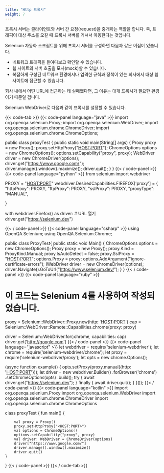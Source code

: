 ```yaml
---
title: "Http 프록시"
weight: 7
---
```


프록시 서버는 클라이언트와 서버 간 요청(request)을 중개하는 역할을 합니다. 
즉, 트래픽이 대상 주소를 오갈 때 프록시 서버를 거쳐서 이동한다는 것입니다.

Selenium 자동화 스크립트를 위해 프록시 서버를 구성하면 다음과 같은 이점이 
있습니다.

* 네트워크 트래픽을 들여다보고 확인할 수 있습니다.
* 웹 사이트의 서버 호출을 모사(mock)할 수 있습니다.
* 복잡하게 구성된 네트워크 환경에서나 엄격한 규칙과 정책이 있는 회사에서 
대상 웹 사이트에 접근할 수 있습니다.

회사 내에서 어떤 URL에 접근하는 데 실패했다면, 그 이유는 대개 프록시가 
필요한 환경이기 때문일 겁니다.

Selenium WebDriver로 다음과 같이 프록시를 설정할 수 있습니다.

{{< code-tab >}}
  {{< code-panel language="java" >}}
import org.openqa.selenium.Proxy;
import org.openqa.selenium.WebDriver;
import org.openqa.selenium.chrome.ChromeDriver;
import org.openqa.selenium.chrome.ChromeOptions;

public class proxyTest {
  public static void main(String[] args) {
    Proxy proxy = new Proxy();
    proxy.setHttpProxy("<HOST:PORT>");
    ChromeOptions options = new ChromeOptions();
    options.setCapability("proxy", proxy);
    WebDriver driver = new ChromeDriver(options);
    driver.get("https://www.google.com/");
    driver.manage().window().maximize();
    driver.quit();
  }
}
  {{< / code-panel >}}
  {{< code-panel language="python" >}}
from selenium import webdriver

PROXY = "<HOST:PORT>"
webdriver.DesiredCapabilities.FIREFOX['proxy'] = {
    "httpProxy": PROXY,
    "ftpProxy": PROXY,
    "sslProxy": PROXY,
    "proxyType": "MANUAL",

}

with webdriver.Firefox() as driver:
    # URL 열기
    driver.get("https://selenium.dev")

  {{< / code-panel >}}
  {{< code-panel language="csharp" >}}
using OpenQA.Selenium;
using OpenQA.Selenium.Chrome;

public class ProxyTest{
  public static void Main() {
    ChromeOptions options = new ChromeOptions();
    Proxy proxy = new Proxy();
    proxy.Kind = ProxyKind.Manual;
    proxy.IsAutoDetect = false;
    proxy.SslProxy = "<HOST:PORT>";
    options.Proxy = proxy;
    options.AddArgument("ignore-certificate-errors");
    IWebDriver driver = new ChromeDriver(options);
    driver.Navigate().GoToUrl("https://www.selenium.dev/");
  }
}
  {{< / code-panel >}}
  {{< code-panel language="ruby" >}}
# 이 코드는 Selenium 4를 사용하여 작성되었습니다.

proxy = Selenium::WebDriver::Proxy.new(http: '<HOST:PORT>')
cap   = Selenium::WebDriver::Remote::Capabilities.chrome(proxy: proxy)

driver = Selenium::WebDriver.for(:chrome, capabilities: cap)
driver.get('http://google.com')
  {{< / code-panel >}}
  {{< code-panel language="javascript" >}}
let webdriver = require('selenium-webdriver');
let chrome = require('selenium-webdriver/chrome');
let proxy = require('selenium-webdriver/proxy');
let opts = new chrome.Options();

(async function example() {
  opts.setProxy(proxy.manual({http: '<HOST:PORT>'}));
  let driver = new webdriver.Builder()
    .forBrowser('chrome')
    .setChromeOptions(opts)
    .build();
  try {
    await driver.get("https://selenium.dev");
  }
  finally {
   await driver.quit();
  }
}());
  {{< / code-panel >}}
  {{< code-panel language="kotlin" >}}
import org.openqa.selenium.Proxy
import org.openqa.selenium.WebDriver
import org.openqa.selenium.chrome.ChromeDriver
import org.openqa.selenium.chrome.ChromeOptions

class proxyTest {
    fun main() {

        val proxy = Proxy()
        proxy.setHttpProxy("<HOST:PORT>")
        val options = ChromeOptions()
        options.setCapability("proxy", proxy)
        val driver: WebDriver = ChromeDriver(options)
        driver["https://www.google.com/"]
        driver.manage().window().maximize()
        driver.quit()
    }
}
  {{< / code-panel >}}
{{< / code-tab >}}
